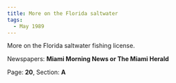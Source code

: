 ```yaml
---  
title: More on the Florida saltwater  
tags:  
  - May 1989  
---  
```

  
More on the Florida saltwater fishing license.  
  
Newspapers: **Miami Morning News or The Miami Herald**  
  
Page: **20**, Section: **A** 
